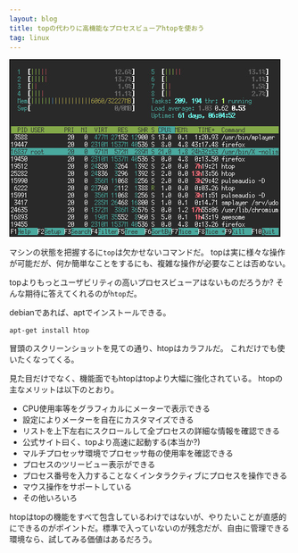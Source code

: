 ```yaml
---
layout: blog
title: topの代わりに高機能なプロセスビューアhtopを使おう
tag: linux
---
```




![htop screenshot](/assets/2013_09_17_htop.jpg)

マシンの状態を把握するに`top`は欠かせないコマンドだ。
topは実に様々な操作が可能だが、何か簡単なことをするにも、複雑な操作が必要なことは否めない。

topよりもっとユーザビリティの高いプロセスビューアはないものだろうか? そんな期待に答えてくれるのが`htop`だ。

debianであれば、aptでインストールできる。

    apt-get install htop

冒頭のスクリーンショットを見ての通り、htopはカラフルだ。
これだけでも使いたくなってくる。

見た目だけでなく、機能面でもhtopはtopより大幅に強化されている。
htopの主なメリットは以下のとおり。

- CPU使用率等をグラフィカルにメーターで表示できる
- 設定によりメーターを自在にカスタマイズできる
- リストを上下左右にスクロールして全プロセスの詳細な情報を確認できる
- 公式サイト曰く、topより高速に起動する(本当か?)
- マルチプロセッサ環境でプロセッサ毎の使用率を確認できる
- プロセスのツリービュー表示ができる
- プロセス番号を入力することなくインタラクティブにプロセスを操作できる
- マウス操作をサポートしている
- その他いろいろ

htopはtopの機能をすべて包含しているわけではないが、やりたいことが直感的にできるのがポイントだ。標準で入っていないのが残念だが、自由に管理できる環境なら、試してみる価値はあるだろう。
